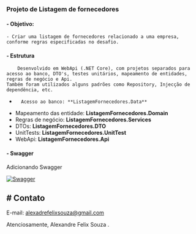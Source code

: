 ### Projeto de Listagem de fornecedores

#### - Objetivo:
	- Criar uma listagem de fornecedores relacionado a uma empresa, conforme regras especificadas no desafio.

#### - Estrutura
	 	Desenvolvido em WebApi (.NET Core), com projetos separados para acesso ao banco, DTO's, testes unitários, mapeamento de entidades, regras de negócio e Api. 
    Também foram utilizados alguns padrões como Repository, Injecção de dependência, etc.
- 		Acesso ao banco: **ListagemFornecedores.Data**
-  Mapeamento das entidade: **ListagemFornecedores.Domain**
- Regras de negócio: **ListagemFornecedores.Services**
- DTOs: **ListagemFornecedores.DTO**
- UnitTests: **ListagemFornecedores.UnitTest**
- WebApi: **ListagemFornecedores.Api**

#### - Swagger
Adicionando Swagger

[![Swagger](https://i.ibb.co/bNBX8nG/swagger.png "Swagger")](https://i.ibb.co/bNBX8nG/swagger.png "Swagger")

## #  Contato
E-mail: alexadrefelixsouza@gmail.com 

Atenciosamente,
Alexandre Felix Souza .

